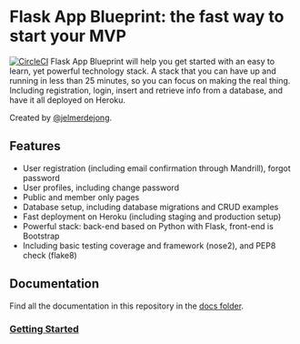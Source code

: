 # Flask App Blueprint: the fast way to start your MVP
[![CircleCI](https://circleci.com/gh/jelmerdejong/flask-app-blueprint.svg?style=shield)](https://circleci.com/gh/jelmerdejong/flask-app-blueprint)
Flask App Blueprint will help you get started with an easy to learn, yet powerful technology stack. A stack that you can have up and running in less than 25 minutes, so you can focus on making the real thing. Including registration, login, insert and retrieve info from a database, and have it all deployed on Heroku.

Created by [@jelmerdejong](https://twitter.com/jelmerdejong).

## Features
* User registration (including email confirmation through Mandrill), forgot password
* User profiles, including change password
* Public and member only pages
* Database setup, including database migrations and CRUD examples
* Fast deployment on Heroku (including staging and production setup)
* Powerful stack: back-end based on Python with Flask, front-end is Bootstrap
* Including basic testing coverage and framework (nose2), and PEP8 check (flake8)

## Documentation
Find all the documentation in this repository in the [docs folder](docs/index.md).

### [Getting Started](docs/getting-started.md)
